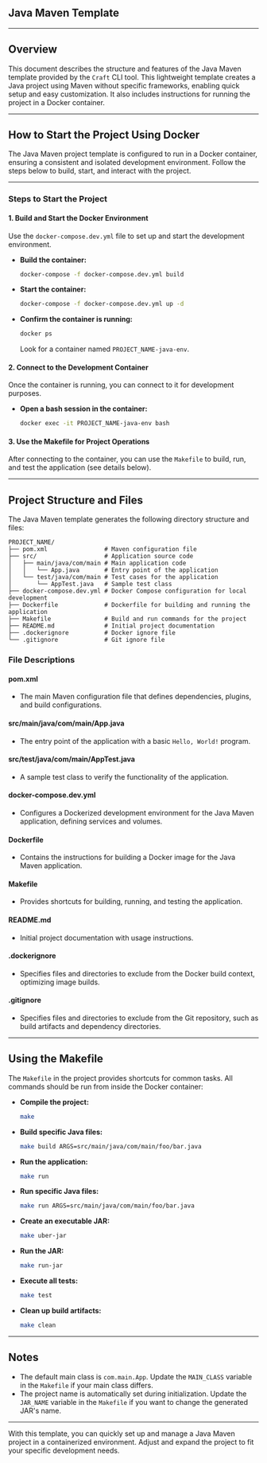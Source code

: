 ## Java Maven Template

---

## Overview

This document describes the structure and features of the Java Maven template provided by the `Craft` CLI tool. This lightweight template creates a Java project using Maven without specific frameworks, enabling quick setup and easy customization. It also includes instructions for running the project in a Docker container.

---

## How to Start the Project Using Docker

The Java Maven project template is configured to run in a Docker container, ensuring a consistent and isolated development environment. Follow the steps below to build, start, and interact with the project.

---

### Steps to Start the Project

#### 1. Build and Start the Docker Environment

Use the `docker-compose.dev.yml` file to set up and start the development environment.

- **Build the container:**
  ```bash
  docker-compose -f docker-compose.dev.yml build
  ```

- **Start the container:**
  ```bash
  docker-compose -f docker-compose.dev.yml up -d
  ```

- **Confirm the container is running:**
  ```bash
  docker ps
  ```
  Look for a container named `PROJECT_NAME-java-env`.

#### 2. Connect to the Development Container

Once the container is running, you can connect to it for development purposes.

- **Open a bash session in the container:**
  ```bash
  docker exec -it PROJECT_NAME-java-env bash
  ```

#### 3. Use the Makefile for Project Operations

After connecting to the container, you can use the `Makefile` to build, run, and test the application (see details below).

---

## Project Structure and Files

The Java Maven template generates the following directory structure and files:

```
PROJECT_NAME/
├── pom.xml                # Maven configuration file
├── src/                   # Application source code
│   ├── main/java/com/main # Main application code
│   │   └── App.java       # Entry point of the application
│   └── test/java/com/main # Test cases for the application
│       └── AppTest.java   # Sample test class
├── docker-compose.dev.yml # Docker Compose configuration for local development
├── Dockerfile             # Dockerfile for building and running the application
├── Makefile               # Build and run commands for the project
├── README.md              # Initial project documentation
├── .dockerignore          # Docker ignore file
└── .gitignore             # Git ignore file
```

### File Descriptions

#### pom.xml
- The main Maven configuration file that defines dependencies, plugins, and build configurations.

#### src/main/java/com/main/App.java
- The entry point of the application with a basic `Hello, World!` program.

#### src/test/java/com/main/AppTest.java
- A sample test class to verify the functionality of the application.

#### docker-compose.dev.yml
- Configures a Dockerized development environment for the Java Maven application, defining services and volumes.

#### Dockerfile
- Contains the instructions for building a Docker image for the Java Maven application.

#### Makefile
- Provides shortcuts for building, running, and testing the application.

#### README.md
- Initial project documentation with usage instructions.

#### .dockerignore
- Specifies files and directories to exclude from the Docker build context, optimizing image builds.

#### .gitignore
- Specifies files and directories to exclude from the Git repository, such as build artifacts and dependency directories.

---

## Using the Makefile

The `Makefile` in the project provides shortcuts for common tasks. All commands should be run from inside the Docker container:

- **Compile the project:**
  ```bash
  make
  ```

- **Build specific Java files:**
  ```bash
  make build ARGS=src/main/java/com/main/foo/bar.java
  ```

- **Run the application:**
  ```bash
  make run
  ```

- **Run specific Java files:**
  ```bash
  make run ARGS=src/main/java/com/main/foo/bar.java
  ```

- **Create an executable JAR:**
  ```bash
  make uber-jar
  ```

- **Run the JAR:**
  ```bash
  make run-jar
  ```

- **Execute all tests:**
  ```bash
  make test
  ```

- **Clean up build artifacts:**
  ```bash
  make clean
  ```

---

## Notes

- The default main class is `com.main.App`. Update the `MAIN_CLASS` variable in the `Makefile` if your main class differs.
- The project name is automatically set during initialization. Update the `JAR_NAME` variable in the `Makefile` if you want to change the generated JAR's name.

---

With this template, you can quickly set up and manage a Java Maven project in a containerized environment. Adjust and expand the project to fit your specific development needs.


